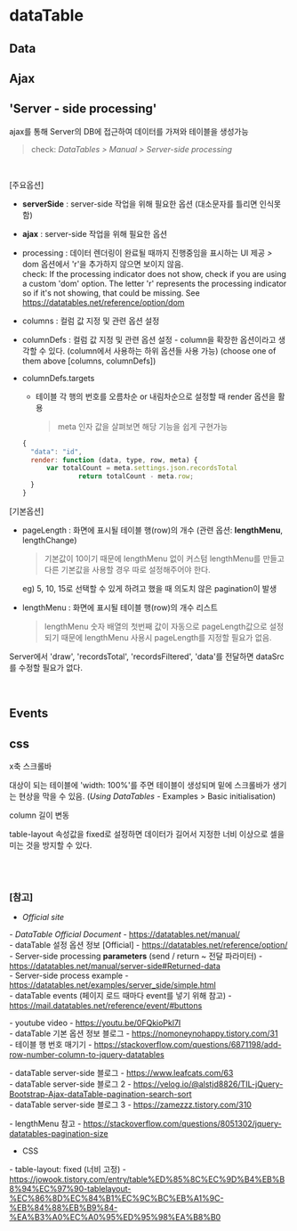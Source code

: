 # dataTable


## Data

## Ajax

## 'Server - side processing'
ajax를 통해 Server의 DB에 접근하여 데이터를 가져와 테이블을 생성가능
> check: *DataTables > Manual > Server-side processing* 


<br>

[주요옵션]
* **serverSide** : server-side 작업을 위해 필요한 옵션 (대소문자를 틀리면 인식못함)
* **ajax** : server-side 작업을 위해 필요한 옵션
* processing : 데이터 렌더링이 완료될 때까지 진행중임을 표시하는 UI 제공
  *>* dom 옵션에서 'r'을 추가하지 않으면 보이지 않음. <br>
  check: If the processing indicator does not show, check if you are using a custom 'dom' option. The letter 'r' represents the processing indicator so if it's not showing, that could be missing. See https://datatables.net/reference/option/dom
* columns : 컬럼 값 지정 및 관련 옵션 설정
* columnDefs : 컬럼 값 지정 및 관련 옵션 설정 - column을 확장한 옵션이라고 생각할 수 있다. (column에서 사용하는 하위 옵션들 사용 가능)
  (choose one of them above [columns, columnDefs])
* columnDefs.targets

  - 테이블 각 행의 번호를 오름차순 or 내림차순으로 설정할 때 render 옵션을 활용
    > meta 인자 값을 살펴보면 해당 기능을 쉽게 구현가능

  ``` javascript
  {
    "data": "id",
    render: function (data, type, row, meta) {
        var totalCount = meta.settings.json.recordsTotal
				return totalCount - meta.row;
    }
  }

  ```


[기본옵션]
* pageLength : 화면에 표시될 테이블 행(row)의 개수 (관련 옵션: **lengthMenu**, lengthChange)
  > 기본값이 10이기 때문에 lengthMenu 없이 커스텀 lengthMenu를 만들고 다른 기본값을 사용할 경우 따로 설정해주어야 한다.


  eg) 5, 10, 15로 선택할 수 있게 하려고 했을 때 의도치 않은 pagination이 발생

* lengthMenu : 화면에 표시될 테이블 행(row)의 개수 리스트
  > lengthMenu 숫자 배열의 첫번째 값이 자동으로 pageLength값으로 설정되기 때문에 lengthMenu 사용시 pageLength를 지정할 필요가 없음.

Server에서 'draw', 'recordsTotal', 'recordsFiltered', 'data'를 전달하면 dataSrc를 수정할 필요가 없다.



<br>

## Events


## css

x축 스크롤바

대상이 되는 테이블에 'width: 100%'를 주면 테이블이 생성되며 밑에 스크롤바가 생기는 현상을 막을 수 있음. (*Using DataTables* - Examples > Basic initialisation)


column 길이 변동

table-layout 속성값을 fixed로 설정하면 데이터가 길어서 지정한 너비 이상으로 셀을 미는 것을 방지할 수 있다.


<br><br>

### [참고] <br>
  

  * *Official site*
  
  *-* *DataTable Official Document* - https://datatables.net/manual/ <br>
  *-* dataTable 설정 옵션 정보 [Official] - https://datatables.net/reference/option/ <br>
  *-* Server-side processing **parameters** (send / return ~ 전달 파라미터) - https://datatables.net/manual/server-side#Returned-data <br>
  *-* Server-side process example - https://datatables.net/examples/server_side/simple.html <br>
  *-* dataTable events (페이지 로드 때마다 event를 넣기 위해 참고) - https://mail.datatables.net/reference/event/#buttons <br>

  *-* youtube video - https://youtu.be/0FQkioPkl7I <br>
  *-* dataTable 기본 옵션 정보 블로그 - https://nomoneynohappy.tistory.com/31 <br>
  *-* 테이블 행 번호 매기기 - https://stackoverflow.com/questions/6871198/add-row-number-column-to-jquery-datatables <br>

  *-* dataTable server-side 블로그 - https://www.leafcats.com/63 <br>
  *-* dataTable server-side 블로그 2 - https://velog.io/@alstjd8826/TIL-jQuery-Bootstrap-Ajax-dataTable-pagination-search-sort <br>
  *-* dataTable server-side 블로그 3 - https://zamezzz.tistory.com/310 <br>

  *-* lengthMenu 참고 - https://stackoverflow.com/questions/8051302/jquery-datatables-pagination-size <br>

  * CSS
  
  *-* table-layout: fixed (너비 고정) - https://jowook.tistory.com/entry/table%ED%85%8C%EC%9D%B4%EB%B8%94%EC%97%90-tablelayout-%EC%86%8D%EC%84%B1%EC%9C%BC%EB%A1%9C-%EB%84%88%EB%B9%84-%EA%B3%A0%EC%A0%95%ED%95%98%EA%B8%B0 <br>
